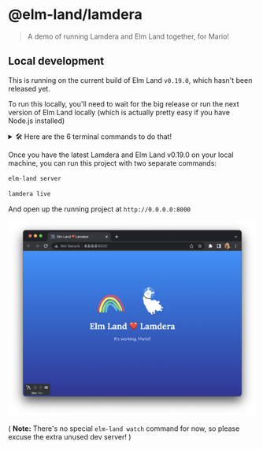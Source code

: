 # @elm-land/lamdera
> A demo of running Lamdera and Elm Land together, for Mario!

## Local development

This is running on the current build of Elm Land `v0.19.0`, which hasn't been released yet. 

To run this locally, you'll need to wait for the big release or run the next version of Elm Land locally (which is actually pretty easy if you have Node.js installed)

<details>
<summary>🛠 Here are the 6 terminal commands to do that!</summary>

If you have [Node.js v18.16.0](https://nodejs.org) or higher, here's how to setup Elm Land locally:

```
git clone https://github.com/elm-land/elm-land

cd elm-land
git checkout release/0.18.2

cd projects/cli
npm install
npm link
npm run setup
```

From there, run `elm-land -v` to see if `v0.19.0` gets printed out!
</details>


Once you have the latest Lamdera and Elm Land v0.19.0 on your local machine, you can run this project with two separate commands:

```sh
elm-land server
```

```sh
lamdera live
```

And open up the running project at `http://0.0.0.0:8000`

![A screenshot of the app running](./screenshot.png)

( __Note:__ There's no special `elm-land watch` command for now, so please excuse the extra unused dev server! )